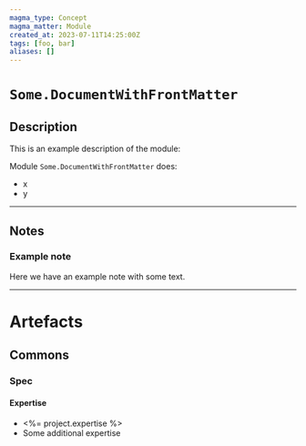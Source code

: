 ```yaml
---
magma_type: Concept
magma_matter: Module
created_at: 2023-07-11T14:25:00Z
tags: [foo, bar]
aliases: []
---
```

# `Some.DocumentWithFrontMatter`

## Description

This is an example description of the module:

Module `Some.DocumentWithFrontMatter` does:

- x
- y


---
## Notes

### Example note

Here we have an example note with some text.

---
# Artefacts

## Commons

### Spec

#### Expertise

- <%= project.expertise %>
- Some additional expertise


